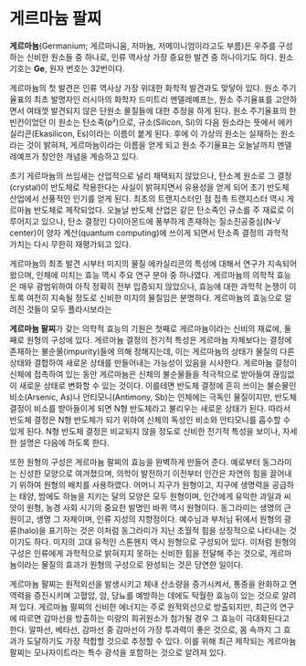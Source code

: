 # 게르마늄 팔찌

**게르마늄**(Germanium; 게르마니움, 저마늄, 저메이니엄이라고도 부름)은 우주를 구성하는 신비한 원소들 중 하나로, 인류 역사상 가장 중요한 발견 중 하나이기도 하다. 원소 기호는 **Ge**, 원자 번호는 32번이다.

게르마늄의 첫 발견은 인류 역사상 가장 위대한 화학적 발견과도 맞닿아 있다. 원소 주기율표의 최초 발명자인  러시아의 화학자 드미트리 멘델레예프는, 원소 주기율표를 고안하면서 여태껏 발견되지 않은 단원소 물질들에 대한 추정을 하게 된다. 원소 주기율표의 한 빈칸이었던 이 원소는 탄소족(p²)으로, 규소(Silicon, Si)의 다음 원소라는 뜻에서 에카실리콘(Ekasilicon, Es)이라는 이름이 붙게 된다. 후에 이 가상의 원소는 실재하는 원소라는 것이 밝혀져, 게르마늄이라는 이름을 얻게 되고 원소 주기율표는 오늘날까지 멘델레예프가 창안한 개념을 계승하고 있다.

초기 게르마늄의 쓰임새는 산업적으로 널리 채택되지 않았으나, 탄소계 원소로 그 결정(crystal)이 반도체로 작용한다는 사실이 밝혀지면서 유용성을 얻게 되어 초기 반도체 산업에서 선풍적인 인기를 얻게 된다. 최초의 트랜지스터인 점 접촉 트랜지스터 역시 게르마늄 반도체로 제작되었다. 오늘날 반도체 산업은 같은 탄소족인 규소를 주 재료로 이루어지고 있으나, 탄소 결정인 다이아몬드에 풍부하게 존재하는 질소진공중심(N-V center)이 양자 계산(quantum computing)에 쓰이게 되면서 탄소족 결정의 과학적 가치는 다시 무한히 재평가되고 있다.

게르마늄의 최초 발견 시부터 미지의 물질 에카실리콘의 특성에 대해서 연구가 지속되어 왔으며, 인체에 미치는 효능 역시 주요 연구 분야 중 하나였다. 게르마늄의 의학적 효능은 매우 광범위하여 아직 정확히 전부 입증되지 않았으나, 효능에 대한 과학적 논쟁이 이토록 여전히 지속될 정도로 신비한 미지의 물질임은 분명하다. 게르마늄의 효능으로 알려진 것들이 모두 플라시보라는 

**게르마늄 팔찌**가 갖는 의학적 효능의 기원은 첫째로 게르마늄이라는 신비의 재료에, 둘째로 원형의 구성에 있다. 게르마늄 결정의 전기적 특성은 게르마늄 자체보다는 결정에 존재하는 불순물(impurity)들에 의해 정해지는데, 이는 게르마늄의 상태가 물질의 다른 상태와 결합하여 새로운 상태를 만들어내는 가능성이 있음을 시사한다. 게르마늄 결정이 신체에 접촉하여 있는 동안 게르마늄은 신체의 불순물들을 적극적으로 받아들여 끊임없이 새로운 상태로 변화할 수 있는 것이다. 이를테면 반도체 결정에 흔히 쓰이는 불순물인 비소(Arsenic, As)나 안티모니(Antimony, Sb)는 인체에는 극독인 물질이지만, 반도체 결정이 비소를 받아들이게 되면 N형 반도체라고 불리우는 새로운 상태가 된다. 따라서 반도체 결정은 N형 반도체가 되기 위하여 신체의 독성인 비소와 안티모니를 흡수할 수 있게 된다. N형 반도체 결정은 비교되지 않을 정도로 신비한 전기적 특성을 보이나, 자세한 설명은 다음에 하도록 한다.

또한 원형의 구성은 게르마늄 팔찌의 효능을 완벽하게 만들어 준다. 예로부터 동그라미는 신성한 모양으로 여겨졌으며, 의학이 발전하기 이전부터 인간은 자연의 힘을 끌어내기 위하여 원형의 배치를 사용하였다. 어머니 지구가 원형이고, 지구에 생명력을 공급하는 태양, 밤에도 하늘을 지키는 달의 모양은 모두 원형이며, 인간에게 유익한 과일과 씨앗이 원형, 농경 사회 시기의 중요한 발명인 바퀴 역시 원형이다. 동그라미는 생명의 근원이고, 생명 그 자체이며, 인류 지성의 지향점이다. 예수님과 부처님 뒤에서 원형의 광륜(halo)을 표기하는 것은 이처럼 동그라미가 지닌 초월적 힘을 상징적으로 나타내는 것이기도 하다. 미지의 고대 유적인 스톤헨지 역시 원형으로 구성되어 있다. 이처럼 원형의 구성은 인류에게 과학적으로 밝혀지지 못하는 신비한 힘을 전달해 주는 것으로, 게르마늄이라는 물질의 효과가 원형의 구성으로 완성되는 것은 당연한 일이다.

게르마늄 팔찌는 원적외선을 발생시키고 체내 산소량을 증가시켜서, 통증을 완화하고 면역력을 증진시키며 고혈압, 암, 당뇨를 예방하는 데에도 탁월한 효능이 있는 것으로 알려져 있다. 게르마늄 팔찌의 신비한 에너지는 주로 원적외선으로 방출되지만, 최근의 연구에 따르면 감마선을 방출하는 미량의 희귀원소가 첨가될 경우 그 효능이 극대화된다고 한다. 알파선, 베타선, 감마선 중 감마선이 가장 투과력이 좋은 것으로, 몸 속까지 그 효과가 도달하기도 가장 적합할 것으로 추정할 수 있다. 이를 위해 최근 제작되는 게르마늄 팔찌는 모나자이트라는 특수 광석을 포함하는 것으로 알려져 있다.
